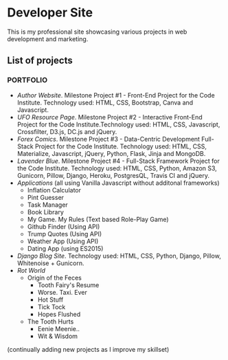 # Developer Site

This is my professional site showcasing various projects in web development and marketing.

## List of projects

### PORTFOLIO
- *Author Website*. Milestone Project #1 - Front-End Project for the Code Institute. Technology used: HTML, CSS, Bootstrap, Canva and Javascript.
- *UFO Resource Page*. Milestone Project #2 - Interactive Front-End Project for the Code Institute.Technology used: HTML, CSS, Javascript, Crossfilter, D3.js, DC.js and jQuery.
- *Forex Comics*. Milestone Project #3 - Data-Centric Development Full-Stack Project for the Code Institute. Technology used: HTML, CSS, Materialize, Javascript, jQuery, Python, Flask, Jinja and MongoDB.
- *Lavender Blue*. Milestone Project #4 - Full-Stack Framework Project for the Code Institute. Technology used: HTML, CSS, Python, Amazon S3, Gunicorn, Pillow, Django, Heroku, PostgresQL, Travis CI and jQuery.
- *Applications* (all using Vanilla Javascript without additonal frameworks)
    - Inflation Calculator
    - Pint Guesser
    - Task Manager
    - Book Library
    - My Game. My Rules (Text based Role-Play Game)
    - Github Finder (Using API)
    - Trump Quotes (Using API)
    - Weather App (Using API)
    - Dating App (using ES2015)
- *Django Blog Site*. Technology used: HTML, CSS, Python, Django, Pillow, Whitenoise + Gunicorn.
- *Rot World*
    - Origin of the Feces
        - Tooth Fairy's Resume
        - Worse. Taxi. Ever
        - Hot Stuff
        - Tick Tock
        - Hopes Flushed
    - The Tooth Hurts
        - Eenie Meenie..
        - Wit & Wisdom

(continually adding new projects as I improve my skillset)